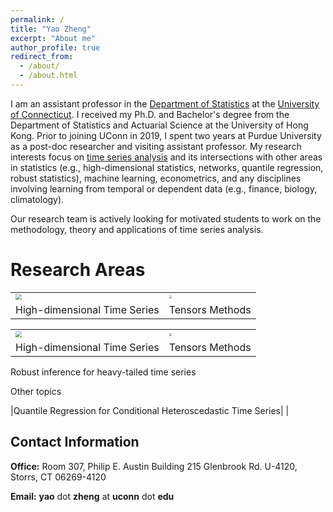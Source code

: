 ```yaml
---
permalink: /
title: "Yao Zheng"
excerpt: "About me"
author_profile: true
redirect_from: 
  - /about/
  - /about.html
---
```


I am an assistant professor in the [Department of Statistics](https://statistics.uconn.edu/) at the [University of Connecticut](https://uconn.edu/). I received my Ph.D. and Bachelor's degree from the Department of Statistics and Actuarial Science at the University of Hong Kong. Prior to joining UConn in 2019, I spent two  years at Purdue University as a post-doc researcher and visiting assistant professor. My research interests focus on [time series analysis](https://en.wikipedia.org/wiki/Time_series) and its intersections with other areas in statistics (e.g., high-dimensional statistics, networks, quantile regression, robust statistics), machine learning, econometrics, and any disciplines involving learning from temporal or dependent data (e.g., finance, biology, climatology).

Our research team is actively looking for motivated students to work on the methodology, theory and applications of time series analysis.

# Research Areas

| | |
| ---- | ---- |
| <img src="https://yaozheng-stat.github.io/images/fig_macro20.png" style="zoom:60%;" /> | <img src="https://yaozheng-stat.github.io/images/fig_tensor_ts.png" style="zoom:30%;" /> |
|High-dimensional Time Series | Tensors Methods |

|      |      |
| ---- | ---- |
| <img src="https://yaozheng-stat.github.io/images/fig_macro20.png" style="zoom:60%;" /> | <img src="https://yaozheng-stat.github.io/images/fig_tensor_ts.png" style="zoom:30%;" />|<img src="https://yaozheng-stat.github.io/images/fig_tensor_ts.png" style="zoom:30%;" />|
| High-dimensional Time Series |  Tensors Methods  |



Robust inference for heavy-tailed time series



Other topics

|Quantile Regression for Conditional Heteroscedastic Time Series|      |



## Contact Information

**Office:**  Room 307, Philip E. Austin Building
215 Glenbrook Rd. U-4120, Storrs, CT 06269-4120

**Email:**  **yao** dot **zheng** at **uconn** dot **edu**


